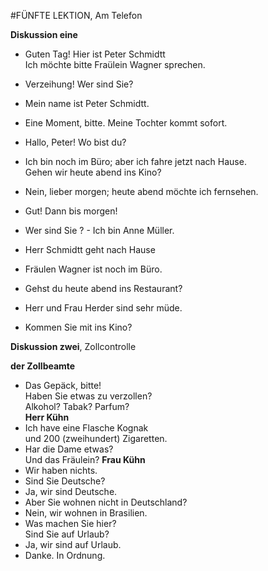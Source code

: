 #FÜNFTE LEKTION, Am Telefon

**Diskussion eine**

* Guten Tag! Hier ist Peter Schmidtt  
Ich möchte bitte Fraülein Wagner sprechen.
* Verzeihung! Wer sind Sie?
* Mein name ist Peter Schmidtt.
* Eine Moment, bitte. Meine Tochter kommt sofort.
* Hallo, Peter! Wo bist du?
* Ich bin noch im Büro; aber ich fahre jetzt nach Hause.  
Gehen wir heute abend ins Kino?
* Nein, lieber morgen; heute abend möchte ich fernsehen.
* Gut! Dann bis morgen!

* Wer sind Sie ? - Ich bin Anne Müller.
* Herr Schmidtt geht nach Hause
* Fräulen Wagner ist noch im Büro.
* Gehst du heute abend ins Restaurant?
* Herr und Frau Herder sind sehr müde.
* Kommen Sie mit ins Kino?

**Diskussion zwei**, Zollcontrolle

**der Zollbeamte**
* Das Gepäck, bitte!  
Haben Sie etwas zu verzollen?  
Alkohol? Tabak? Parfum?  
**Herr Kühn**
* Ich have eine Flasche Kognak  
und 200 (zweihundert) Zigaretten.
* Har die Dame etwas?  
Und das Fräulein?
**Frau Kühn**
* Wir haben nichts.
* Sind Sie Deutsche?
* Ja, wir sind Deutsche.
* Aber Sie wohnen nicht in Deutschland?
* Nein, wir wohnen in Brasilien.
* Was machen Sie hier?  
Sind Sie auf Urlaub?
* Ja, wir sind auf Urlaub.
* Danke. In Ordnung.
